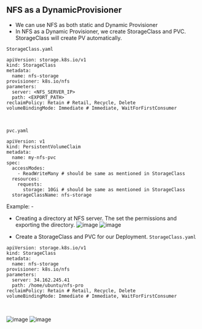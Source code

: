 ## NFS as a DynamicProvisioner
- We can use NFS as both static and Dynamic Provisioner
- In NFS as a Dynamic Provisioner, we create StorageClass and PVC. StorageClass will create PV automatically.

`StorageClass.yaml`
```
apiVersion: storage.k8s.io/v1
kind: StorageClass
metadata:
  name: nfs-storage
provisioner: k8s.io/nfs
parameters:
  server: <NFS_SERVER_IP>
  path: <EXPORT_PATH>
reclaimPolicy: Retain # Retail, Recycle, Delete
volumeBindingMode: Immediate # Immediate, WaitForFirstConsumer
```

<br>

`pvc.yaml`
```
apiVersion: v1
kind: PersistentVolumeClaim
metadata:
  name: my-nfs-pvc
spec:
  accessModes:
    - ReadWriteMany # should be same as mentioned in StorageClass
  resources:
    requests:
      storage: 10Gi # should be same as mentioned in StorageClass
  storageClassName: nfs-storage 
```


Example: -

- Creating a directory at NFS server. The set the permissions and exporting the directory.
![image](https://github.com/user-attachments/assets/981aa139-4a84-4323-97f0-2e9e88ecc4a0)
![image](https://github.com/user-attachments/assets/e6a1e071-eb7b-4a3c-99c8-a9495e38ed46)

- Create a StorageClass and PVC for our Deployment.
`StorageClass.yaml`
```
apiVersion: storage.k8s.io/v1
kind: StorageClass
metadata:
  name: nfs-storage
provisioner: k8s.io/nfs
parameters:
  server: 34.162.245.41
  path: /home/ubuntu/nfs-pro
reclaimPolicy: Retain # Retail, Recycle, Delete
volumeBindingMode: Immediate # Immediate, WaitForFirstConsumer
```

<br>

![image](https://github.com/user-attachments/assets/13a30a9e-6051-4823-9615-8159e5c581f3)
![image](https://github.com/user-attachments/assets/210b4341-d982-457c-a878-1d7c431b32bb)



